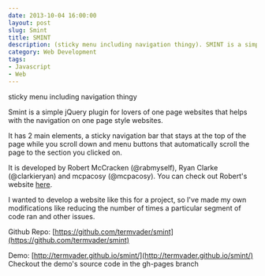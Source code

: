 ```yaml
---
date: 2013-10-04 16:00:00
layout: post
slug: Smint
title: SMINT
description: (sticky menu including navigation thingy). SMINT is a simple plugin for lovers of one page websites.
category: Web Development
tags: 
- Javascript
- Web
---
```


sticky menu including navigation thingy

Smint is a simple jQuery plugin for lovers of one page websites that helps with the navigation on one page style websites.

It has 2 main elements, a sticky navigation bar that stays at the top of the page while you scroll down and menu buttons that automatically scroll the page to the section you clicked on.

It is developed by Robert McCracken (@rabmyself), Ryan Clarke (@clarkieryan) and mcpacosy (@mcpacosy). You can check out Robert's website [here](http://www.outyear.co.uk/smint/).

I wanted to develop a website like this for a project, so I've made my own modifications like reducing the number of times a particular segment of code ran and other issues.

Github Repo: [https://github.com/termvader/smint](https://github.com/termvader/smint)

Demo: [http://termvader.github.io/smint/](http://termvader.github.io/smint/)  
Checkout the demo's source code in the gh-pages branch